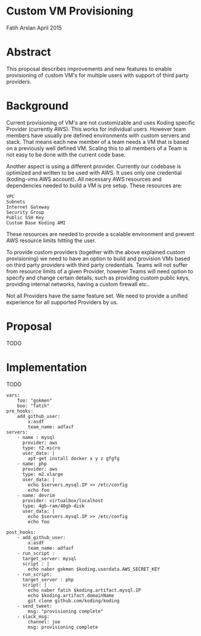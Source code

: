 # Custom VM Provisioning

Fatih Arslan
April 2015

# Abstract

This proposal describes improvements and new features to enable provisioning of
custom VM's for multiple users with support of third party providers.

# Background

Current provisioning of VM's are not customizable and uses Koding specific
Provider (currently AWS). This works for individual users. However team members
have usually pre defined environments with custom servers and stack. That means
each new member of a team needs a VM that is based on a previously well defined
VM. Scaling this to all members of a Team is not easy to be done with the
current code base.

Another aspect is using a different provider. Currently our codebase is
optimized and written to be used with AWS. It uses only one credential
(koding-vms AWS account). All necessary AWS resources and dependencies needed
to build a VM is pre setup. These resources are:

	VPC
	Subnets
	Internet Gateway
	Security Group
	Public SSH Key
	Custom Base Koding AMI


These resources are needed to provide a scalable environment and prevent AWS
resource limits hitting the user.

To provide custom providers (together with the above explained custom
provisioning) we need to have an option to build and provision VMs based on
third party providers with third party credentials. Teams will not suffer from
resource limits of a given Provider, however Teams will need option to specify
and change certain details, such as providing custom public keys, providing
internal networks, having a custom firewall etc.. 

Not all Providers have the same feature set. We need to provide a unified
experience for all supported Providers by us.

# Proposal

TODO

# Implementation

TODO

	vars:
		foo: "gokmen"
		boo: "fatih"
	pre_hooks:
		add_github_user:
			x:asdf
			team_name: adfasf    
	servers:
		- name : mysql
		  provider: aws
		  type: t2.micro
		  user_data: |  
			apt-get install docker x y z gfgfg
		- name: php
		  provider: aws
		  type: m2.xlarge
		  user_data: |
			echo $servers.mysql.IP >> /etc/config
			echo foo
		- name: devrim
		  provider: virtualbox/localhost
		  type: 4gb-ram/40gb-disk
		  user_data: |
			echo $servers.mysql.IP >> /etc/config
			echo foo

	post_hooks:
		- add_github_user:
			x:asdf
			team_name: adfasf
		- run_script :
		  target_server: mysql
		  script : |
			echo naber gokmen $koding.userdata.AWS_SECRET_KEY
		- run_script:
		  target_server : php
		  script: |
			echo naber fatih $koding.artifact.mysql.IP
			echo $koding.artifact.domainName
			git clone github.com/koding/koding
		- send_tweet:
			msg: "provisioning complete"
		- slack_msg:
			channel: joe
			msg: provisioning complete
